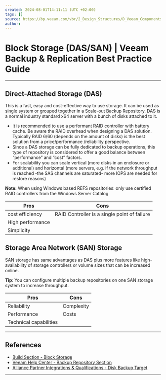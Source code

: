 ```yaml
---
created: 2024-08-01T14:11:11 (UTC +02:00)
tags: []
source: https://bp.veeam.com/vbr/2_Design_Structures/D_Veeam_Components/D_backup_repositories/block.html
author: 
---
```


# Block Storage (DAS/SAN) | Veeam Backup & Replication Best Practice Guide

---
## [](https://bp.veeam.com/vbr/2_Design_Structures/D_Veeam_Components/D_backup_repositories/block.html#direct-attached-storage-das)Direct-Attached Storage (DAS)

This is a fast, easy and cost-effective way to use storage. It can be used as single system or grouped together in a Scale-out Backup Repository. DAS is a normal industry standard x64 server with a bunch of disks attached to it.

-   It is recommended to use a performant RAID controller with battery cache. Be aware the RAID overhead when designing a DAS solution. Typically RAID 6/60 (depends on the amount of disks) is the best solution from a price/performance /reliability perspective.
-   Since a DAS storage can be fully dedicated to backup operations, this type of repository is considered to offer a good balance between “performance” and “cost” factors.
-   For scalability you can scale vertical (more disks in an enclosure or additional) and horizontal (more servers, e.g. if the network throughput is reached -the SAS channels are saturated- more IOPS are needed for restore reasons)

**Note:** When using Windows based REFS repositories: only use certified RAID controllers from the Windows Server Catalog

| Pros | Cons |
| --- | --- |
| cost efficiency | RAID Controller is a single point of failure |
| High performance |   |
| Simplicity |   |

## [](https://bp.veeam.com/vbr/2_Design_Structures/D_Veeam_Components/D_backup_repositories/block.html#storage-area-network-san-storage)Storage Area Network (SAN) Storage

SAN storage has same advantages as DAS plus more features like high-availability of storage controllers or volume sizes that can be increased online.

**Tip**: You can configure multiple backup repositories on one SAN storage system to increase throughput.

| Pros | Cons |
| --- | --- |
| Reliability | Complexity |
| Performance | Costs |
| Technical capabilities |   |

___

## [](https://bp.veeam.com/vbr/2_Design_Structures/D_Veeam_Components/D_backup_repositories/block.html#references)References

-   [Build Section - Block Storage](https://bp.veeam.com/vbr/3_Build_structures/B_Veeam_Components/B_backup_repositories/block.html)
-   [Veeam Help Center - Backup Repository Section](https://helpcenter.veeam.com/docs/backup/vsphere/backup_repository.html)
-   [Alliance Partner Integrations & Qualifications - Disk Backup Target](https://www.veeam.com/alliance-partner-integrations-qualifications.html?type=disk-backup-target)

___
